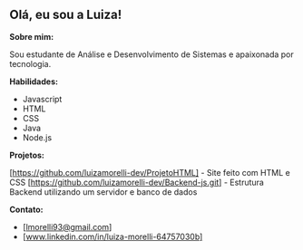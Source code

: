 ##  Olá, eu sou a Luiza!

**Sobre mim:**

Sou estudante de Análise e Desenvolvimento de Sistemas e apaixonada por tecnologia.

**Habilidades:**

 * Javascript
 * HTML
 * CSS
 * Java
 * Node.js

**Projetos:**

[https://github.com/luizamorelli-dev/ProjetoHTML] - Site feito com HTML e CSS
[https://github.com/luizamorelli-dev/Backend-js.git] - Estrutura Backend utilizando um servidor e banco de dados

**Contato:**

* [lmorelli93@gmail.com]
* [www.linkedin.com/in/luiza-morelli-64757030b]
